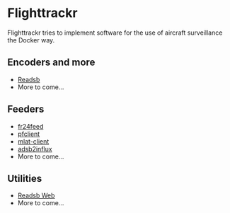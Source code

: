 # Flighttrackr

Flighttrackr tries to implement software for the use of aircraft surveillance the Docker way.

## Encoders and more

- [Readsb](https://github.com/flighttrackr/docker-readsb)
- More to come...

## Feeders

- [fr24feed](https://github.com/flighttrackr/docker-fr24feed)
- [pfclient](https://github.com/flighttrackr/docker-pfclient)
- [mlat-client](https://github.com/flighttrackr/docker-mlat-client)
- [adsb2influx](https://github.com/flighttrackr/docker-adsb2influx)
- More to come...

## Utilities

- [Readsb Web](https://github.com/flighttrackr/docker-readsb-web)
- More to come...
